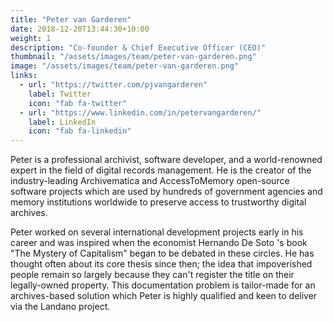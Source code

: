 ```yaml
---
title: "Peter van Garderen"
date: 2018-12-20T13:44:30+10:00
weight: 1
description: "Co-founder & Chief Executive Officer (CEO)"
thumbnail: "/assets/images/team/peter-van-garderen.png"
image: "/assets/images/team/peter-van-garderen.png"
links:
  - url: "https://twitter.com/pjvangarderen"
    label: Twitter
    icon: "fab fa-twitter"
  - url: "https://www.linkedin.com/in/petervangarderen/"
    label: LinkedIn
    icon: "fab fa-linkedin"
---
```

Peter is a professional archivist, software developer, and a world-renowned expert in the field of digital records management. He is the creator of the industry-leading Archivematica and AccessToMemory open-source software projects which are used by hundreds of government agencies and memory institutions worldwide to preserve access to trustworthy digital archives.

Peter worked on several international development projects early in his career and was inspired when the economist Hernando De Soto 's book "The Mystery of Capitalism" began to be debated in these circles. He has thought often about its core thesis since then; the idea that impoverished people remain so largely because they can't register the title on their legally-owned property. This documentation problem is tailor-made for an archives-based solution which Peter is highly qualified and keen to deliver via the Landano project.